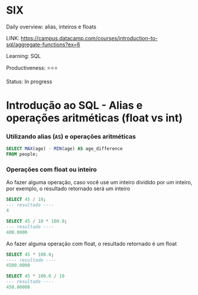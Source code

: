 # SIX

Daily overview: alias, inteiros e floats

LINK: https://campus.datacamp.com/courses/introduction-to-sql/aggregate-functions?ex=6

Learning: SQL

Productiveness: ⭐️⭐️⭐️

Status: In progress

# Introdução ao SQL - Alias e operações aritméticas (float vs int)

### Utilizando alias (`AS`) e operações aritméticas

```sql
SELECT MAX(age) - MIN(age) AS age_difference
FROM people;
```

### Operações com float ou inteiro

Ao fazer alguma operação, caso você use um inteiro dividido por um inteiro, por exemplo, o resultado retornado será um inteiro

```sql
SELECT 45 / 10;
--- resultado ----
4

SELECT 45 / 10 * 100.0;
--- resultado ----
400.0000

```

Ao fazer alguma operação com float, o resultado retornado é um float

```sql
SELECT 45 * 100.0;
---- resultado ----
4500.0000

SELECT 45 * 100.0 / 10
--- resultado ----
450.00000
```
